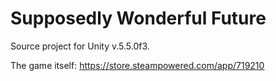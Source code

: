 # Supposedly Wonderful Future
Source project for Unity v.5.5.0f3.

The game itself: https://store.steampowered.com/app/719210
